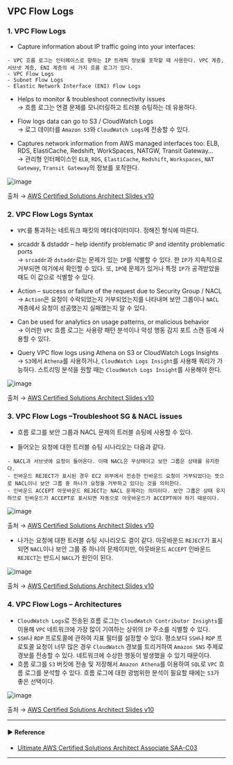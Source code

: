 ## VPC Flow Logs
### 1. VPC Flow Logs
- Capture information about IP traffic going into your interfaces:
~~~
- VPC 흐름 로그는 인터페이스로 향하는 IP 트래픽 정보를 포착할 때 사용한다. VPC 계층, 서브넷 계층, ENI 계층의 세 가지 흐름 로그가 있다.
- VPC Flow Logs
- Subnet Flow Logs
- Elastic Network Interface (ENI) Flow Logs
~~~

- Helps to monitor & troubleshoot connectivity issues  
→ 흐름 로그는 연결 문제를 모니터링하고 트러블 슈팅하는 데 유용하다.

- Flow logs data can go to S3 / CloudWatch Logs  
→ 로그 데이터를 `Amazon S3`와 `CloudWatch Logs`에 전송할 수 있다.

- Captures network information from AWS managed interfaces too: ELB, RDS, ElastiCache, Redshift, WorkSpaces, NATGW, Transit Gateway…  
→ 관리형 인터페이스인 `ELB`, `RDS`, `ElastiCache`, `Redshift`, `Workspaces`, `NAT Gateway`, `Transit Gateway`의 정보를 포착한다.

![image](https://github.com/sanguk2794/AWS/assets/97398071/1de678ea-157f-4e89-a9ae-71926de5e0b9)

출처 → [AWS Certified Solutions Architect Slides v10](https://courses.datacumulus.com/downloads/certified-solutions-architect-pn9/)

### 2. VPC Flow Logs Syntax
- `VPC`를 통과하는 네트워크 패킷의 메타데이터이다. 정해진 형식에 따른다.

- srcaddr & dstaddr – help identify problematic IP and identity problematic ports  
→ `srcaddr`과 `dstaddr`로는 문제가 있는 `IP`를 식별할 수 있다. 한 `IP`가 지속적으로 거부되면 여기에서 확인할 수 있다. 또, `IP`에 문제가 있거나 특정 `IP`가 공격받았을 때도 이 값으로 식별할 수 있다.

- Action – success or failure of the request due to Security Group / NACL  
→ `Action`은 요청이 수락되었는지 거부되었는지를 나타내며 보안 그룹이나 `NACL` 계층에서 요청이 성공했는지 실패했는지 알 수 있다.

- Can be used for analytics on usage patterns, or malicious behavior  
→ 이러한 `VPC` 흐름 로그는 사용량 패턴 분석이나 악성 행동 감지 포트 스캔 등에 사용할 수 있다.

- Query VPC flow logs using Athena on S3 or CloudWatch Logs Insights  
→ `S3`에서 `Athena`를 사용하거나, `CloudWatch Logs Insight`를 사용해 쿼리가 가능하다. 스트리밍 분석을 원할 때는 `CloudWatch Logs Insight`를 사용해야 한다.

![image](https://github.com/sanguk2794/AWS/assets/97398071/ba6f59cc-265e-4765-be66-4b31059e858a)

출처 → [AWS Certified Solutions Architect Slides v10](https://courses.datacumulus.com/downloads/certified-solutions-architect-pn9/)

### 3. VPC Flow Logs –Troubleshoot SG & NACL issues
- 흐름 로그를 보안 그룹과 NACL 문제의 트러블 슈팅에 사용할 수 있다.

- 들어오는 요청에 대한 트러블 슈팅 시나리오는 다음과 같다.
~~~
- NACL과 서브넷에 요청이 들어온다. 이때 NACL은 무상태이고 보안 그룹은 상태를 유지한다.
- 인바운드 REJECT가 표시된 경우 EC2 외부에서 전송한 인바운드 요청이 거부되었다는 뜻으로 NACL이나 보안 그룹 중 하나가 요청을 거부하고 있다는 것을 의미한다.
- 인바운드 ACCEPT 아웃바운드 REJECT는 NACL 문제라는 의미이다. 보안 그룹은 상태 유지하므로 인바운드가 ACCEPT로 표시되면 자동으로 아웃바운드가 ACCEPT여야 하기 때문이다.
~~~

![image](https://github.com/sanguk2794/AWS/assets/97398071/0d7e99f3-5186-49c2-9d65-d338e9d1b532)

출처 → [AWS Certified Solutions Architect Slides v10](https://courses.datacumulus.com/downloads/certified-solutions-architect-pn9/)

- 나가는 요청에 대한 트러블 슈팅 시나리오도 결이 같다. 아웃바운드 `REJECT`가 표시되면 `NACL`이나 보안 그룹 중 하나의 문제이지만, 아웃바운드 `ACCEPT` 인바운드 `REJECT`는 반드시 `NACL`가 원인이 된다.

![image](https://github.com/sanguk2794/AWS/assets/97398071/e0e4fc00-b40d-46c8-9ddf-756daf282eaa)

출처 → [AWS Certified Solutions Architect Slides v10](https://courses.datacumulus.com/downloads/certified-solutions-architect-pn9/)

### 4. VPC Flow Logs – Architectures
- `CloudWatch Logs`로 전송된 흐름 로그는 `CloudWatch Contributor Insights`를 이용해 `VPC` 네트워크에 가장 많이 기여하는 상위의 `IP` 주소를 식별할 수 있다.
- `SSH`나 `RDP` 프로토콜에 관하여 지표 필터를 설정할 수 있다. 평소보다 `SSH`나 `RDP` 프로토콜 요청이 너무 많은 경우 `CloudWatch` 경보를 트리거하여 `Amazon SNS` 주제로 경보를 전송할 수 있다. 네트워크에 수상한 행동이 발생했을 수 있기 때문이다.
- 흐름 로그를 `S3` 버킷에 전송 및 저장해서 `Amazon Athena`를 이용하여 `SQL`로 `VPC` 흐름 로그를 분석할 수 있다. 흐름 로그에 대한 광범위한 분석이 필요할 때에는 `S3`가 좋은 선택이다.

![image](https://github.com/sanguk2794/AWS/assets/97398071/93620f10-3aec-447f-8a1b-ff435141592c)

출처 → [AWS Certified Solutions Architect Slides v10](https://courses.datacumulus.com/downloads/certified-solutions-architect-pn9/)

---
#### ▶ Reference
- [Ultimate AWS Certified Solutions Architect Associate SAA-C03](https://www.udemy.com/course/aws-certified-solutions-architect-associate-saa-c03/)
---